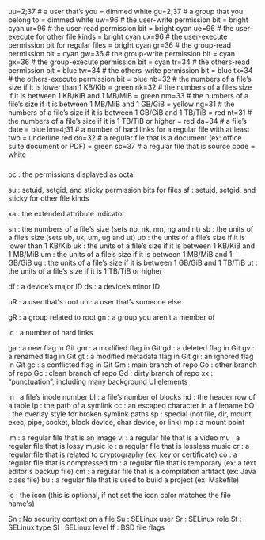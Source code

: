 uu=2;37   # a user that’s you                 = dimmed white
gu=2;37   # a group that you belong to        = dimmed white
uw=96     # the user-write permission bit     = bright cyan
ur=96     # the user-read permission bit      = bright cyan
ue=96     # the user-execute for other file kinds               = bright cyan
ux=96     # the user-execute permission bit for regular files   = bright cyan
gr=36     # the group-read permission bit     = cyan
gw=36     # the group-write permission bit    = cyan
gx=36     # the group-execute permission bit  = cyan
tr=34     # the others-read permission bit    = blue
tw=34     # the others-write permission bit   = blue
tx=34     # the others-execute permission bit = blue
nb=32     # the numbers of a file’s size if it is lower than 1 KB/Kib             = green
nk=32     # the numbers of a file’s size if it is between 1 KB/KiB and 1 MB/MiB   = green
nm=33     # the numbers of a file’s size if it is between 1 MB/MiB and 1 GB/GiB   = yellow
ng=31     # the numbers of a file’s size if it is between 1 GB/GiB and 1 TB/TiB   = red
nt=31     # the numbers of a file’s size if it is 1 TB/TiB or higher              = red
da=34     # a file’s date                                                         = blue
lm=4;31   # a number of hard links for a regular file with at least two           = underline red
do=32     # a regular file that is a document (ex: office suite document or PDF)  = green
sc=37     # a regular file that is source code                                    = white

###
oc : the permissions displayed as octal

su : setuid, setgid, and sticky permission bits for files
sf : setuid, setgid, and sticky for other file kinds

xa : the extended attribute indicator

sn : the numbers of a file’s size (sets nb, nk, nm, ng and nt)
sb : the units of a file’s size (sets ub, uk, um, ug and ut)
ub : the units of a file’s size if it is lower than 1 KB/Kib
uk : the units of a file’s size if it is between 1 KB/KiB and 1 MB/MiB
um : the units of a file’s size if it is between 1 MB/MiB and 1 GB/GiB
ug : the units of a file’s size if it is between 1 GB/GiB and 1 TB/TiB
ut : the units of a file’s size if it is 1 TB/TiB or higher

df : a device’s major ID
ds : a device’s minor ID

uR : a user that's root
un : a user that’s someone else

gR : a group related to root
gn : a group you aren’t a member of

lc : a number of hard links

ga : a new flag in Git
gm : a modified flag in Git
gd : a deleted flag in Git
gv : a renamed flag in Git
gt : a modified metadata flag in Git
gi : an ignored flag in Git
gc : a conflicted flag in Git
Gm : main branch of repo
Go : other branch of repo
Gc : clean branch of repo
Gd : dirty branch of repo
xx : “punctuation”, including many background UI elements

in : a file’s inode number
bl : a file’s number of blocks
hd : the header row of a table
lp : the path of a symlink
cc : an escaped character in a filename
bO : the overlay style for broken symlink paths
sp : special (not file, dir, mount, exec, pipe, socket, block device, char device, or link)
mp : a mount point

im : a regular file that is an image
vi : a regular file that is a video
mu : a regular file that is lossy music
lo : a regular file that is lossless music
cr : a regular file that is related to cryptography (ex: key or certificate)
co : a regular file that is compressed
tm : a regular file that is temporary (ex: a text editor's backup file)
cm : a regular file that is a compilation artifact (ex: Java class file)
bu : a regular file that is used to build a project (ex: Makefile)

ic : the icon (this is optional, if not set the icon color matches the file name's)

Sn : No security context on a file
Su : SELinux user
Sr : SELinux role
St : SELinux type
Sl : SELinux level
ff : BSD file flags
